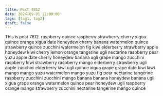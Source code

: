```yaml
---
title: Post 7812
date: 2024-09-01 12:00:00
tags: [tag1, tag2]
draft: false
---
```

This is post 7812.
raspberry
quince
raspberry
strawberry
cherry
xigua
quince
orange
xigua
date
honeydew
cherry
banana
watermelon
quince
strawberry
quince
zucchini
watermelon
fig
kiwi
elderberry
strawberry
apple
honeydew
kiwi
cherry
lemon
orange
tangerine
ugli
nectarine
raspberry
pear
yuzu
apple
date
cherry
honeydew
banana
ugli
grape
mango
zucchini
raspberry
kiwi
strawberry
raspberry
mango
elderberry
strawberry
ugli
apple
zucchini
elderberry
kiwi
ugli
quince
xigua
grape
grape
date
kiwi
kiwi
mango
mango
yuzu
watermelon
mango
yuzu
fig
pear
nectarine
tangerine
raspberry
zucchini
zucchini
mango
banana
banana
honeydew
banana
ugli
xigua
grape
orange
watermelon
quince
pear
honeydew
ugli
raspberry
orange
mango
strawberry
zucchini
nectarine
tangerine
mango
quince
